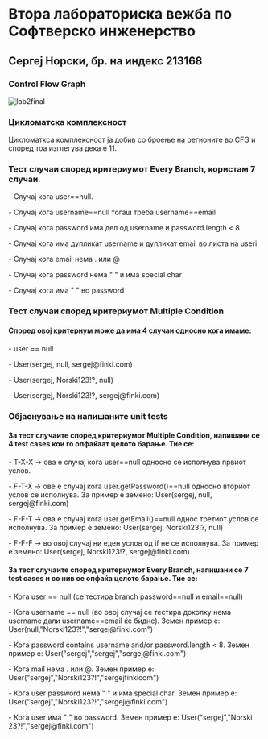 <h1>Втора лабораториска вежба по Софтверско инженерство</h1>
<h2>Сергеј Норски, бр. на индекс 213168</h2>
<h3>Control Flow Graph</h3>

![lab2final](https://github.com/sergejnorski/SI_2023_lab2_213168/assets/75416368/26606f45-b442-41c8-9a1d-8b0ac484883e)

<h3>Цикломатска комплексност</h3>
<p>Цикломаткса комплексност ја добив со броење на регионите во CFG и според тоа изглегува дека е 11.</p>

<h3>Тест случаи според критериумот Every Branch, користам 7 случаи.</h3>
<p>- Случај кога user==null.<br></p>
<p>- Случај кога username==null тогаш треба username==email </p>
<p>- Случај кога password има дел од username и password.length < 8</p>
<p>- Случај кога има дупликат username и дупликат email во листа на useri</p>
<p>- Случај кога email нема . или @ </p>
<p>- Случај кога password нема " " и има special char</p>
<p>- Случај кога има " " во password</p>

<h3>Тест случаи според критериумот Multiple Condition</h3>
<h4>Според овој критериум може да има 4 случаи односно кога имаме:</h4>
<p>- user == null<br></p>
<p>- User(sergej, null, sergej@finki.com)<br></p>
<p>- User(sergej, Norski123!?, null)<br></p>
<p>- User(sergej, Norski123!?, sergej@finki.com) <br></p>

<h3>Објаснување на напишаните unit tests</h3>
<h4>За тест случаите според критериумот Multiple Condition, напишани се 4 test cases кои го опфаќаат целото барање. Тие се:</h4>
<p>- T-X-X  ->  ова е случај кога user==null односно се исполнува првиот услов.<br></p>
<p>- F-T-X  ->  ове е случај кога user.getPassword()==null односно вториот услов се исполнува. За пример е земено: User(sergej, null, sergej@finki.com)<br></p>
<p>- F-F-T  ->  ова е случај кога user.getEmail()==null однос третиот услов се исполнува. За пример е земено: User(sergej, Norski123!?, null)<br></p>
<p>- F-F-F  ->  во овој случај ни еден услов од if не се исполнува. За пример е земено: User(sergej, Norski123!?, sergej@finki.com)<br></p>
<h4>За тест случаите според критериумот Every Branch, напишани се 7 test cases и со нив се опфаќа целото барање. Тие се:</h4>
<p>- Кога user == null (се тестира branch password==null и email==null)<br></p>
<p>- Кога username == null (во овој случај се тестира доколку нема username дали username==email ќе бидне). Земен пример е: User(null,"Norski123?!","sergej@finki.com")<br></p>
<p>- Кога password contains username and/or password.length < 8. Земен пример е: User("sergej","sergej","sergej@finki.com")<br></p>
<p>- Кога mail нема . или @. Земен пример е: User("sergej","Norski123?!","sergejfinkicom")<br></p>
<p>- Кога user password нема " " и има special char. Земен пример е: User("sergej","Norski123?!","sergej@finki.com")<br></p>
<p>- Кога user има " " во password. Земен пример е: User("sergej","Norski 23?!","sergej@finki.com")</p>